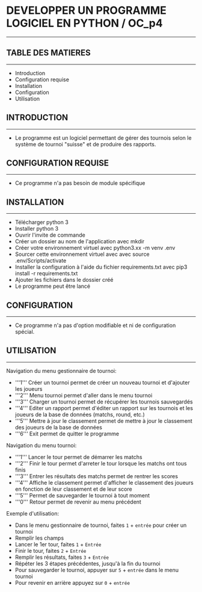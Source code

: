 # DEVELOPPER UN PROGRAMME LOGICIEL EN PYTHON / OC_p4
---------------------------------------------------------------


## TABLE DES MATIERES
---------------------

* Introduction
* Configuration requise
* Installation
* Configuration
* Utilisation


## INTRODUCTION
----------------

* Le programme est un logiciel permettant de gérer des tournois selon le système de tournoi "suisse" et de produire des rapports.


## CONFIGURATION REQUISE
--------------------------

* Ce programme n'a pas besoin de module spécifique


## INSTALLATION
------------------

* Télécharger python 3
* Installer python 3 
* Ouvrir l'invite de commande
* Créer un dossier au nom de l'application avec mkdir
* Créer votre environnement virtuel avec python3.xx -m venv .env
* Sourcer cette environnement virtuel avec avec source .env/Scripts/activate
* Installer la configuration à l'aide du fichier requirements.txt avec pip3 install -r requirements.txt
* Ajouter les fichiers dans le dossier créé
* Le programme peut être lancé


## CONFIGURATION
--------------------

* Ce programme n'a pas d'option modifiable et ni de configuration spécial.


## UTILISATION
-------------------

Navigation du menu gestionnaire de tournoi:
* '''1''' Créer un tournoi permet de créer un nouveau tournoi et d'ajouter les joueurs
* '''2''' Menu tournoi permet d'aller dans le menu tournoi
* '''3''' Charger un tournoi permet de récupérer les tournois sauvegardés
* '''4''' Editer un rapport permet d'éditer un rapport sur les tournois et les joueurs de la base de données (matchs, round, etc.)
* '''5''' Mettre à jour le classement permet de mettre à jour le classement des joueurs de la base de données
* '''6''' Exit permet de quitter le programme

Navigation du menu tournoi:
* '''1''' Lancer le tour permet de démarrer les matchs
* '''2''' Finir le tour permet d'arreter le tour lorsque les matchs ont tous finis
* '''3''' Entrer les résultats des matchs permet de rentrer les scores
* '''4''' Affiche le classement permet d'afficher le classement des joueurs en fonction de leur classement et de leur score
* '''5''' Permet de sauvegarder le tournoi à tout moment
* '''0''' Retour permet de revenir au menu précédent

Exemple d'utilisation:
* Dans le menu gestionnaire de tournoi, faites ```1``` + ```entrée``` pour créer un tournoi
* Remplir les champs
* Lancer le 1er tour, faites ```1``` + ```Entrée```
* Finir le tour, faites ```2``` + ```Entrée```
* Remplir les résultats, faites ```3``` + ```Entrée```
* Répéter les 3 étapes précédentes, jusqu'à la fin du tournoi
* Pour sauvegarder le tournoi, appuyer sur ```5``` + ```entrée``` dans le menu tournoi
* Pour revenir en arrière appuyez sur ```0``` + ```entrée```

